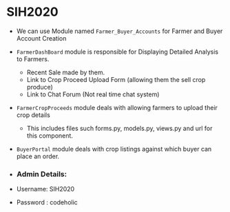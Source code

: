 # SIH2020


* We can use Module named `Farmer_Buyer_Accounts` for Farmer and Buyer Account Creation
* `FarmerDashBoard` module is responsible for Displaying Detailed Analysis to Farmers. 
   * Recent Sale made by them. 
   * Link to Crop Proceed Upload Form (allowing them the sell crop produce) 
   * Link to Chat Forum (Not real time chat system)
* `FarmerCropProceeds` module  deals with  allowing farmers to upload their crop details  
    * This includes files such forms.py, models.py, views.py and url for this component. 
* `BuyerPortal` module deals with crop listings against which buyer can place an order.  


* ### Admin Details: 
*  Username: SIH2020
*  Password : codeholic    